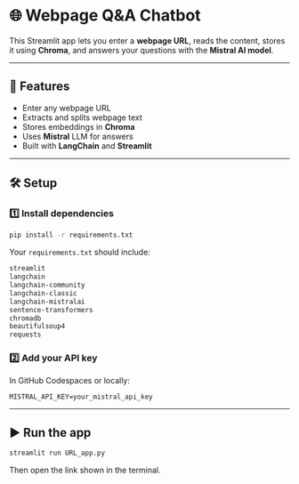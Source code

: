# 🌐 Webpage Q&A Chatbot

This Streamlit app lets you enter a **webpage URL**, reads the content, stores it using **Chroma**, and answers your questions with the **Mistral AI model**.

---

## 🚀 Features

* Enter any webpage URL
* Extracts and splits webpage text
* Stores embeddings in **Chroma**
* Uses **Mistral** LLM for answers
* Built with **LangChain** and **Streamlit**

---

## 🛠️ Setup

### 1️⃣ Install dependencies

```bash
pip install -r requirements.txt
```

Your `requirements.txt` should include:

```txt
streamlit
langchain
langchain-community
langchain-classic
langchain-mistralai
sentence-transformers
chromadb
beautifulsoup4
requests
```

### 2️⃣ Add your API key

In GitHub Codespaces or locally:

```
MISTRAL_API_KEY=your_mistral_api_key
```

---

## ▶️ Run the app

```bash
streamlit run URL_app.py
```

Then open the link shown in the terminal.

